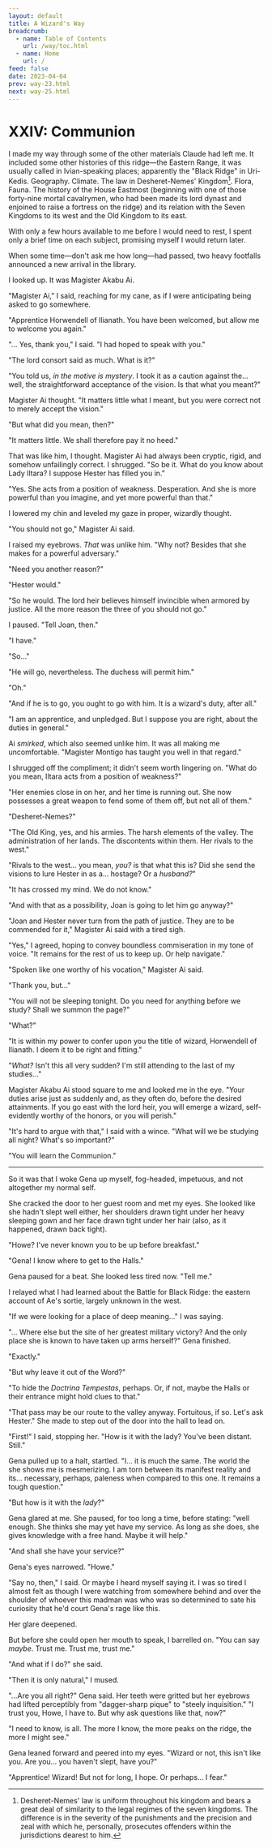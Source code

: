 ```yaml
---
layout: default
title: A Wizard's Way
breadcrumb:
  - name: Table of Contents
    url: /way/toc.html
  - name: Home
    url: /
feed: false
date: 2023-04-04
prev: way-23.html
next: way-25.html
---
```


# XXIV: Communion

I made my way through some of the other materials Claude had left me. It included some other histories of this ridge—the Eastern Range, it was usually called in Ivian-speaking places; apparently the "Black Ridge" in Uri-Kedis. Geography. Climate. The law in Desheret-Nemes' Kingdom[^law]. Flora, Fauna. The history of the House Eastmost (beginning with one of those forty-nine mortal cavalrymen, who had been made its lord dynast and enjoined to raise a fortress on the ridge) and its relation with the Seven Kingdoms to its west and the Old Kingdom to its east.

[^law]: Desheret-Nemes' law is uniform throughout his kingdom and bears a great deal of similarity to the legal regimes of the seven kingdoms. The difference is in the severity of the punishments and the precision and zeal with which he, personally, prosecutes offenders within the jurisdictions dearest to him.

With only a few hours available to me before I would need to rest, I spent only a brief time on each subject, promising myself I would return later.

When some time—don't ask me how long—had passed, two heavy footfalls announced a new arrival in the library.

I looked up. It was Magister Akabu Ai.

"Magister Ai," I said, reaching for my cane, as if I were anticipating being asked to go somewhere.

"Apprentice Horwendell of Ilianath. You have been welcomed, but allow me to welcome you again."

"... Yes, thank you," I said. "I had hoped to speak with you."

"The lord consort said as much. What is it?"

"You told us, _in the motive is mystery_. I took it as a caution against the... well, the straightforward acceptance of the vision. Is that what you meant?"

Magister Ai thought. "It matters little what I meant, but you were correct not to merely accept the vision."

"But what did you mean, then?"

"It matters little. We shall therefore pay it no heed."

That was like him, I thought. Magister Ai had always been cryptic, rigid, and somehow unfailingly correct. I shrugged. "So be it. What do you know about Lady Iltara? I suppose Hester has filled you in."

"Yes. She acts from a position of weakness. Desperation. And she is more powerful than you imagine, and yet more powerful than that."

I lowered my chin and leveled my gaze in proper, wizardly thought.

"You should not go," Magister Ai said.

I raised my eyebrows. _That_ was unlike him. "Why not? Besides that she makes for a powerful adversary."

"Need you another reason?"

"Hester would."

"So he would. The lord heir believes himself invincible when armored by justice. All the more reason the three of you should not go."

I paused. "Tell Joan, then."

"I have."

"So..."

"He will go, nevertheless. The duchess will permit him."

"Oh."

"And if he is to go, you ought to go with him. It is a wizard's duty, after all."

"I am an apprentice, and unpledged. But I suppose you are right, about the duties in general."

Ai _smirked_, which also seemed unlike him. It was all making me uncomfortable. "Magister Montigo has taught you well in that regard."

I shrugged off the compliment; it didn't seem worth lingering on. "What do you mean, Iltara acts from a position of weakness?"

"Her enemies close in on her, and her time is running out. She now possesses a great weapon to fend some of them off, but not all of them."

"Desheret-Nemes?"

"The Old King, yes, and his armies. The harsh elements of the valley. The administration of her lands. The discontents within them. Her rivals to the west."

"Rivals to the west... you mean, _you?_ is that what this is? Did she send the visions to lure Hester in as a... hostage? Or a _husband?_"

"It has crossed my mind. We do not know."

"And with that as a possibility, Joan is going to let him go anyway?"

"Joan and Hester never turn from the path of justice. They are to be commended for it," Magister Ai said with a tired sigh.

"Yes," I agreed, hoping to convey boundless commiseration in my tone of voice. "It remains for the rest of us to keep up. Or help navigate."

"Spoken like one worthy of his vocation," Magister Ai said.

"Thank you, but..."

"You will not be sleeping tonight. Do you need for anything before we study? Shall we summon the page?"

"What?"

"It is within my power to confer upon you the title of wizard, Horwendell of Ilianath. I deem it to be right and fitting."

"_What?_ Isn't this all very sudden? I'm still attending to the last of my studies..."

Magister Akabu Ai stood square to me and looked me in the eye. "Your duties arise just as suddenly and, as they often do, before the desired attainments. If you go east with the lord heir, you will emerge a wizard, self-evidently worthy of the honors, or you will perish."

"It's hard to argue with that," I said with a wince. "What will we be studying all night? What's so important?"

"You will learn the Communion."

---

So it was that I woke Gena up myself, fog-headed, impetuous, and not altogether my normal self.

She cracked the door to her guest room and met my eyes. She looked like she hadn't slept well either, her shoulders drawn tight under her heavy sleeping gown and her face drawn tight under her hair (also, as it happened, drawn back tight).

"Howe? I've never known you to be up before breakfast."

"Gena! I know where to get to the Halls."

Gena paused for a beat. She looked less tired now. "Tell me."

I relayed what I had learned about the Battle for Black Ridge: the eastern account of Ae's sortie, largely unknown in the west.

"If we were looking for a place of deep meaning..." I was saying.

"... Where else but the site of her greatest military victory? And the only place she is known to have taken up arms herself?" Gena finished.

"Exactly."

"But why leave it out of the Word?"

"To hide the _Doctrina Tempestas_, perhaps. Or, if not, maybe the Halls or their entrance might hold clues to that."

"That pass may be our route to the valley anyway. Fortuitous, if so. Let's ask Hester." She made to step out of the door into the hall to lead on.

"First!" I said, stopping her. "How is it with the lady? You've been distant. Still."

Gena pulled up to a halt, startled. "I... it is much the same. The world the she shows me is mesmerizing. I am torn between its manifest reality and its... necessary, perhaps, paleness when compared to this one. It remains a tough question."

"But how is it with the _lady_?"

Gena glared at me. She paused, for too long a time, before stating: "well enough. She thinks she may yet have my service. As long as she does, she gives knowledge with a free hand. Maybe it will help."

"And shall she have your service?"

Gena's eyes narrowed. "Howe."

"Say no, then," I said. Or maybe I heard myself saying it. I was so tired I almost felt as though I were watching from somewhere behind and over the shoulder of whoever this madman was who was so determined to sate his curiosity that he'd court Gena's rage like this.

Her glare deepened.

But before she could open her mouth to speak, I barrelled on. "You can say _maybe_. Trust me. Trust me, trust me."

"And what if I do?" she said.

"Then it is only natural," I mused.

"...Are you all right?" Gena said. Her teeth were gritted but her eyebrows had lifted perceptibly from "dagger-sharp pique" to "steely inquisition." "I trust you, Howe, I have to. But why ask questions like that, now?"

"I need to know, is all. The more I know, the more peaks on the ridge, the more I might see."

Gena leaned forward and peered into my eyes. "Wizard or not, this isn't like you. Are you... you haven't slept, have you?"

"Apprentice! Wizard! But not for long, I hope. Or perhaps... I fear."

